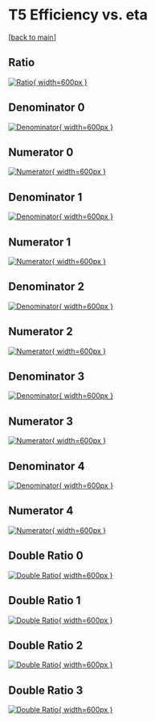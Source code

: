 # T5 Efficiency vs. eta

[[back to main](./)]



## Ratio

[![Ratio](../mtv/var/T5_xtr_11_-1_eff_eta.png){ width=600px }](../mtv/var/T5_xtr_11_-1_eff_eta.pdf)

## Denominator 0

[![Denominator](../mtv/den/T5_xtr_11_-1_eff_eta_den0.png){ width=600px }](../mtv/den/T5_xtr_11_-1_eff_eta_den0.pdf)

## Numerator 0

[![Numerator](../mtv/num/T5_xtr_11_-1_eff_eta_num0.png){ width=600px }](../mtv/num/T5_xtr_11_-1_eff_eta_num0.pdf)

## Denominator 1

[![Denominator](../mtv/den/T5_xtr_11_-1_eff_eta_den1.png){ width=600px }](../mtv/den/T5_xtr_11_-1_eff_eta_den1.pdf)

## Numerator 1

[![Numerator](../mtv/num/T5_xtr_11_-1_eff_eta_num1.png){ width=600px }](../mtv/num/T5_xtr_11_-1_eff_eta_num1.pdf)

## Denominator 2

[![Denominator](../mtv/den/T5_xtr_11_-1_eff_eta_den2.png){ width=600px }](../mtv/den/T5_xtr_11_-1_eff_eta_den2.pdf)

## Numerator 2

[![Numerator](../mtv/num/T5_xtr_11_-1_eff_eta_num2.png){ width=600px }](../mtv/num/T5_xtr_11_-1_eff_eta_num2.pdf)

## Denominator 3

[![Denominator](../mtv/den/T5_xtr_11_-1_eff_eta_den3.png){ width=600px }](../mtv/den/T5_xtr_11_-1_eff_eta_den3.pdf)

## Numerator 3

[![Numerator](../mtv/num/T5_xtr_11_-1_eff_eta_num3.png){ width=600px }](../mtv/num/T5_xtr_11_-1_eff_eta_num3.pdf)

## Denominator 4

[![Denominator](../mtv/den/T5_xtr_11_-1_eff_eta_den4.png){ width=600px }](../mtv/den/T5_xtr_11_-1_eff_eta_den4.pdf)

## Numerator 4

[![Numerator](../mtv/num/T5_xtr_11_-1_eff_eta_num4.png){ width=600px }](../mtv/num/T5_xtr_11_-1_eff_eta_num4.pdf)

## Double Ratio 0

[![Double Ratio](../mtv/ratio/T5_xtr_11_-1_eff_eta_ratio0.png){ width=600px }](../mtv/ratio/T5_xtr_11_-1_eff_eta_ratio0.pdf)

## Double Ratio 1

[![Double Ratio](../mtv/ratio/T5_xtr_11_-1_eff_eta_ratio1.png){ width=600px }](../mtv/ratio/T5_xtr_11_-1_eff_eta_ratio1.pdf)

## Double Ratio 2

[![Double Ratio](../mtv/ratio/T5_xtr_11_-1_eff_eta_ratio2.png){ width=600px }](../mtv/ratio/T5_xtr_11_-1_eff_eta_ratio2.pdf)

## Double Ratio 3

[![Double Ratio](../mtv/ratio/T5_xtr_11_-1_eff_eta_ratio3.png){ width=600px }](../mtv/ratio/T5_xtr_11_-1_eff_eta_ratio3.pdf)


